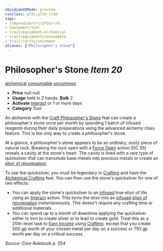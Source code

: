 ```yaml
---
obsidianUIMode: preview
cssclass: pf2e,pf2e-item
tags:
- compendium/src/pf2e/crb
- equipment/tool
- trait/equipment/alchemical
- trait/equipment/consumable
- trait/rarity/uncommon
aliases: ["Philosopher's Stone"]
---
```

# Philosopher's Stone *Item 20*  
[alchemical](alchemical.md)  [consumable](consumable.md)  [uncommon](uncommon.md)  

- **Price** null null
- **Usage** held in 2 hands; **Bulk** 2
- **Activate** [Interact](interact.md) or 1 or more days
- **Category** Tool

An alchemist with the [Craft Philosopher's Stone](../../feats/craft-philosophers-stone.md) feat can create a philosopher's stone once per month by spending 1 batch of infused reagents during their daily preparations using the advanced alchemy class feature. This is the only way to create a philosopher's stone.

At a glance, a philosopher's stone appears to be an ordinary, sooty piece of natural rock. Breaking the rock open with a [Force Open](force-open.md) action (DC 35) reveals a cavity at the stone's heart. The cavity is lined with a rare type of quicksilver that can transmute base metals into precious metals or create an [elixir of rejuvenation](elixir-of-rejuvenation.md).

To use the quicksilver, you must be legendary in [Crafting](../../skills.md#Crafting) and have the [Alchemical Crafting](../../feats/alchemical-crafting.md) feat. You can then use the stone's quicksilver for one of two effects:

- You can apply the stone's quicksilver to an [infused](infused.md) true elixir of life using an [Interact](interact.md) action. This turns the elixir into an [infused](infused.md) [elixir of rejuvenation](elixir-of-rejuvenation.md) instantaneously. This doesn't require any crafting time or additional materials.
- You can spend up to a month of downtime applying the quicksilver either to iron to create silver or to lead to create gold. Treat this as a 20th-level task to [Earn Income](earn-income.md) using [Crafting](../../skills.md#Crafting), except that you create 500 gp worth of your chosen metal per day on a success or 750 gp worth per day on a critical success.

*Source: Core Rulebook p. 554*